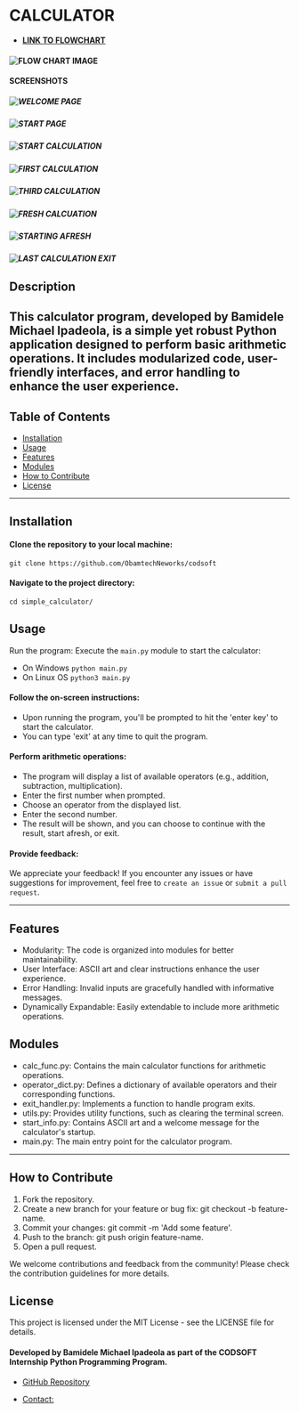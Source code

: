 # CALCULATOR

- [**LINK TO FLOWCHART**](https://whimsical.com/calculator-flowchart-3rBL2ZybxUfap1D11jUB3Y)

#### ![FLOW CHART IMAGE](https://github.com/ObamtechNetworks/CODSOFT/blob/main/simple_calculator/images/CALCULATOR%20FLOWCHART.png)

#### SCREENSHOTS

##### ![WELCOME PAGE](https://github.com/ObamtechNetworks/CODSOFT/blob/main/simple_calculator/images/welcome%20page.png)

##### ![START PAGE](https://github.com/ObamtechNetworks/CODSOFT/blob/main/simple_calculator/images/start%20page%20.png)

##### ![START CALCULATION](https://github.com/ObamtechNetworks/CODSOFT/blob/main/simple_calculator/images/start%20calculating.png)

##### ![FIRST CALCULATION](https://github.com/ObamtechNetworks/CODSOFT/blob/main/simple_calculator/images/first%20calculation.png)

##### ![THIRD CALCULATION](https://github.com/ObamtechNetworks/CODSOFT/blob/main/simple_calculator/images/third%20calculation%20continued.png)

##### ![FRESH CALCUATION](https://github.com/ObamtechNetworks/CODSOFT/blob/main/simple_calculator/images/fresh%20calculation.png)

##### ![STARTING AFRESH](https://github.com/ObamtechNetworks/CODSOFT/blob/main/simple_calculator/images/starting%20afresh.png)

##### ![LAST CALCULATION EXIT](https://github.com/ObamtechNetworks/CODSOFT/blob/main/simple_calculator/images/last%20calculation%20exit.png)

## Description
This calculator program, developed by Bamidele Michael Ipadeola, is a simple yet robust Python application designed to perform basic arithmetic operations. It includes modularized code, user-friendly interfaces, and error handling to enhance the user experience.
---

## Table of Contents
- [Installation](#installation)
- [Usage](#usage)
- [Features](#features)
- [Modules](#modules)
- [How to Contribute](#how-to-contribute)
- [License](#license)
---

## Installation
#### Clone the repository to your local machine:
```
git clone https://github.com/ObamtechNeworks/codsoft
```

#### Navigate to the project directory:
`cd simple_calculator/`

## Usage
Run the program:
Execute the `main.py` module to start the calculator:
- On Windows
`python main.py`
- On Linux OS
`python3 main.py`

#### Follow the on-screen instructions:
- Upon running the program, you'll be prompted to hit the 'enter key' to start the calculator.
- You can type 'exit' at any time to quit the program.

#### Perform arithmetic operations:
- The program will display a list of available operators (e.g., addition, subtraction, multiplication).
- Enter the first number when prompted.
- Choose an operator from the displayed list.
- Enter the second number.
- The result will be shown, and you can choose to continue with the result, start afresh, or exit.

#### Provide feedback:
We appreciate your feedback! If you encounter any issues or have suggestions for improvement, feel free to `create an issue` or `submit a pull request`.

---

## Features
- Modularity: The code is organized into modules for better maintainability.
- User Interface: ASCII art and clear instructions enhance the user experience.
- Error Handling: Invalid inputs are gracefully handled with informative messages.
- Dynamically Expandable: Easily extendable to include more arithmetic operations.

## Modules
- calc_func.py: Contains the main calculator functions for arithmetic operations.
- operator_dict.py: Defines a dictionary of available operators and their corresponding functions.
- exit_handler.py: Implements a function to handle program exits.
- utils.py: Provides utility functions, such as clearing the terminal screen.
- start_info.py: Contains ASCII art and a welcome message for the calculator's startup.
- main.py: The main entry point for the calculator program.

---
## How to Contribute
1. Fork the repository.
2. Create a new branch for your feature or bug fix: git checkout -b feature-name.
3. Commit your changes: git commit -m 'Add some feature'.
4. Push to the branch: git push origin feature-name.
5. Open a pull request.

We welcome contributions and feedback from the community! Please check the contribution guidelines for more details.

## License
This project is licensed under the MIT License - see the LICENSE file for details.

#### Developed by Bamidele Michael Ipadeola as part of the CODSOFT Internship Python Programming Program.

- [GitHub Repository](https://github.com/obamtechnetworks)

- [Contact:](mailto:obamtechng@gmail.com)
